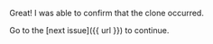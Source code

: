 Great! I was able to confirm that the clone occurred. 

Go to the [next issue]({{ url }}) to continue.